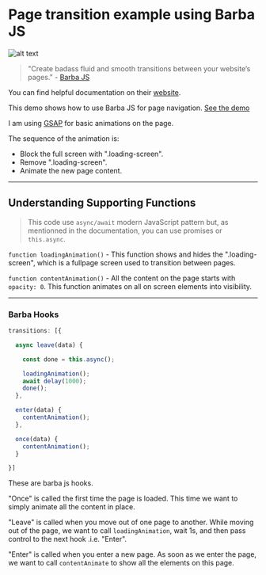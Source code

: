 # Page transition example using Barba JS

![alt text](http://karanmhatre.com/img/barba-page-transition.gif "Example")

> "Create badass fluid and smooth transitions between your website’s pages." - [Barba JS](https://barba.js.org)

You can find helpful documentation on their [website](https://barba.js.org/docs/getstarted/intro/).

This demo shows how to use Barba JS for page navigation.
[See the demo](http://karanmhatre.com/barba-page-transition-example/index.html)

I am using [GSAP](https://greensock.com/gsap/) for basic animations on the page.

The sequence of the animation is:

- Block the full screen with ".loading-screen".
- Remove ".loading-screen".
- Animate the new page content.

---

## Understanding Supporting Functions

> This code use `async/await` modern JavaScript pattern but, as mentionned in the documentation, you can use promises or `this.async`.

``` function loadingAnimation() ``` - This function shows and hides the ".loading-screen", which is a fullpage screen used to transition between pages.

``` function contentAnimation() ``` - All the content on the page starts with ```opacity: 0```. This function animates on all on screen elements into visibility.

---

### Barba Hooks

```javascript
transitions: [{

  async leave(data) {

    const done = this.async();

    loadingAnimation();
    await delay(1000);
    done();
  },

  enter(data) {
    contentAnimation();
  },

  once(data) {
    contentAnimation();
  }

}]

```
These are barba js hooks.

"Once" is called the first time the page is loaded. This time we want to simply animate all the content in place.

"Leave" is called when you move out of one page to another. While moving out of the page, we want to call ```loadingAnimation```, wait 1s, and then pass control to the next hook .i.e. "Enter".

"Enter" is called when you enter a new page. As soon as we enter the page, we want to call ```contentAnimate``` to show all the elements on this page.
